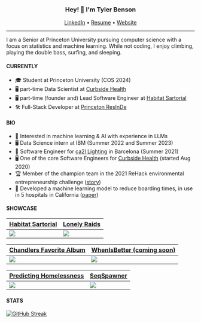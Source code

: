 <h3 align="center">Hey! 👋 I'm Tyler Benson</h3>
<p align="center">
  <a href="https://www.linkedin.com/in/tybens/">LinkedIn</a> •
  <a href="https://tylerbenson.me/portfolio">Resume</a> •
  <a href="https://tylerbenson.me/">Website</a>
</p>

---

I am a Senior at Princeton University pursuing computer science with a focus on statistics and machine learning. While not coding, I enjoy climbing, playing the double bass, surfing, and sleeping.

#### CURRENTLY
- 🎓 Student at Princeton University (COS 2024)
- 🖥️ part-time Data Scientist at [Curbside Health](https://www.curbsidehealth.online/)
- 🖥️ part-time (founder and) Lead Software Engineer at [Habitat Sartorial](https://habitatsartorial.org/)
- 🛠️ Full-Stack Developer at [Princeton ResInDe](https://www.princetonresinde.com/)

#### BIO
- 🧠 Interested in machine learning & AI with experience in LLMs
- 🖥️ Data Science intern at IBM (Summer 2022 and Summer 2023)
- 🔬 Software Engineer for [ca2l Lighting](https://www.ca2l.com) in Barcelona (Summer 2021)
- 🖥️ One of the core Software Engineers for [Curbside Health](https://www.curbsidehealth.online)  (started Aug 2020)
- 🏆 Member of the champion team in the 2021 ReHack environmental entrepreneurship challenge ([story](https://devpost.com/software/cashtime-reverse-vending-machines))
- 📐 Developed a machine learning model to reduce boarding times, in use in 5 hospitals in California ([paper](https://www.tylerbenson.me/paper))

#### SHOWCASE
| [Habitat Sartorial](https://www.github.com/tybens/sartorial)  | [Lonely Raids](https://www.github.com/tybens/lonelyraids.com) |
| ------------- | ------------- |
| ![](https://res.cloudinary.com/chickennuggets/image/upload/v1661887581/PersonalWebsite/habitatsartorial_tvzafl.png)  | ![](https://res.cloudinary.com/chickennuggets/image/upload/v1661887581/PersonalWebsite/lonelyraids_g5twam.png)  |

| [Chandlers Favorite Album](https://www.github.com/tybens/chandlers-favorite-album)  | [WhenIsBetter (coming soon)](https://github.com/PrincetonResInDe/whenisgood) |
| ------------- | ------------- |
| ![](https://res.cloudinary.com/chickennuggets/image/upload/v1661887581/PersonalWebsite/chandlersfavalbum_ki75jc.png)  | ![](https://res.cloudinary.com/chickennuggets/image/upload/v1671211619/PersonalWebsite/whenisbetter_igccvc.png)  |

| [Predicting Homelessness](https://www.github.com/tybens/predicting-homelessness)  | [SeqSpawner](https://www.github.com/tybens/predicting-homelessness) |
| ------------- | ------------- |
| ![](https://res.cloudinary.com/chickennuggets/image/upload/v1671212652/PersonalWebsite/banner_fiq9h7.png)   | ![](https://res.cloudinary.com/chickennuggets/image/upload/v1671213341/PersonalWebsite/banner_m1mqka.png) |

#### STATS

[![GitHub Streak](https://streak-stats.demolab.com/?user=tybens)](https://git.io/streak-stats)


